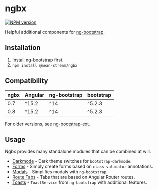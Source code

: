# ngbx

[![NPM version](https://badge.fury.io/js/@mean-stream%2Fngbx.svg)](https://www.npmjs.com/package/@mean-stream/ngbx)

Helpful additional components for [ng-bootstrap](https://ng-bootstrap.github.io).

## Installation

1. [Install ng-bootstrap](https://ng-bootstrap.github.io/#/getting-started#installation) first.
2. `npm install @mean-stream/ngbx`

## Compatibility

| ngbx | Angular | ng-bootstrap | bootstrap |
|------|---------|--------------|-----------|
| 0.7  | ^15.2   | ^14          | ^5.2.3    |
| 0.8  | ^15.2   | ^14          | ^5.2.3    |

For older versions, see [ng-bootstrap-ext](https://github.com/Clashsoft/ng-bootstrap-ext#compatibility).

## Usage

Ngbx provides many standalone modules that can be combined at will.

- [Darkmode](./src/lib/darkmode) - Dark theme switches for `bootstrap-darkmode`.
- [Forms](./src/lib/forms) - Simply create forms based on `class-validator` annotations.
- [Modals](./src/lib/modal) - Simplifies modals with `ng-bootstrap`.
- [Route Tabs](./src/lib/route-tabs) - Tabs that are based on Angular Router routes.
- [Toasts](./src/lib/toast) - `ToastService` from `ng-bootstrap` with additional features.
